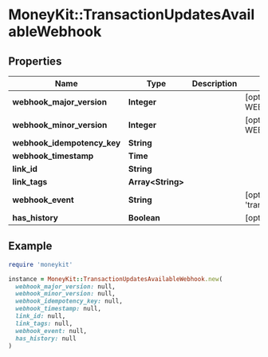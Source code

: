 # MoneyKit::TransactionUpdatesAvailableWebhook

## Properties

| Name | Type | Description | Notes |
| ---- | ---- | ----------- | ----- |
| **webhook_major_version** | **Integer** |  | [optional][default to WEBHOOK_MAJOR_VERSION::N1] |
| **webhook_minor_version** | **Integer** |  | [optional][default to WEBHOOK_MINOR_VERSION::N0] |
| **webhook_idempotency_key** | **String** |  |  |
| **webhook_timestamp** | **Time** |  |  |
| **link_id** | **String** |  |  |
| **link_tags** | **Array&lt;String&gt;** |  |  |
| **webhook_event** | **String** |  | [optional][default to &#39;transactions.updates_available&#39;] |
| **has_history** | **Boolean** |  | [optional] |

## Example

```ruby
require 'moneykit'

instance = MoneyKit::TransactionUpdatesAvailableWebhook.new(
  webhook_major_version: null,
  webhook_minor_version: null,
  webhook_idempotency_key: null,
  webhook_timestamp: null,
  link_id: null,
  link_tags: null,
  webhook_event: null,
  has_history: null
)
```

